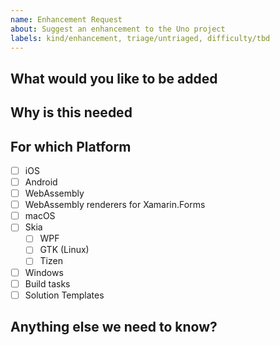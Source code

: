 ```yaml
---
name: Enhancement Request
about: Suggest an enhancement to the Uno project
labels: kind/enhancement, triage/untriaged, difficulty/tbd
---
```


<!-- Please only use this template for submitting enhancement requests -->

## What would you like to be added

## Why is this needed

## For which Platform

- [ ] iOS
- [ ] Android
- [ ] WebAssembly
- [ ] WebAssembly renderers for Xamarin.Forms
- [ ] macOS
- [ ] Skia
  - [ ] WPF
  - [ ] GTK (Linux)
  - [ ] Tizen
- [ ] Windows
- [ ] Build tasks
- [ ] Solution Templates

## Anything else we need to know?
